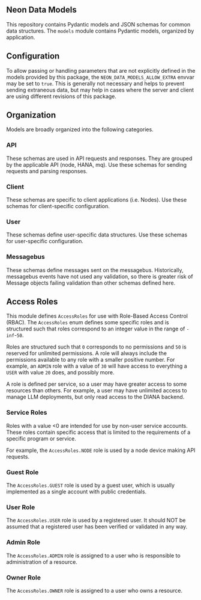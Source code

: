 ## Neon Data Models
This repository contains Pydantic models and JSON schemas for common data
structures. The `models` module contains Pydantic models, organized by application.

## Configuration
To allow passing or handling parameters that are not explicitly defined in the
models provided by this package, the `NEON_DATA_MODELS_ALLOW_EXTRA` envvar may
be set to `true`. This is generally not necessary and helps to prevent sending
extraneous data, but may help in cases where the server and client are using
different revisions of this package.

## Organization
Models are broadly organized into the following categories.

### API
These schemas are used in API requests and responses. They are grouped by the
applicable API (node, HANA, mq). Use these schemas for sending requests and
parsing responses.

### Client
These schemas are specific to client applications (i.e. Nodes). Use these
schemas for client-specific configuration.

### User
These schemas define user-specific data structures. Use these schemas for 
user-specific configuration.

### Messagebus
These schemas define messages sent on the messagebus. Historically, messagebus
events have not used any validation, so there is greater risk of Message objects
failing validation than other schemas defined here.

## Access Roles
This module defines `AccessRoles` for use with Role-Based Access Control (RBAC).
The `AccessRoles` enum defines some specific roles and is structured such that
roles correspond to an integer value in the range of `-inf`-`50`.

Roles are structured such that `0` corresponds to no permissions and `50` is
reserved for unlimited permissions. A role will always include the permissions
available to any role with a smaller positive number. For example, an `ADMIN`
role with a value of `30` will have access to everything a `USER` with value `20`
does, and possibly more.

A role is defined per service, so a user may have greater access to some 
resources than others. For example, a user may have unlimited access to manage
LLM deployments, but only read access to the DIANA backend.

### Service Roles
Roles with a value <0 are intended for use by non-user service accounts. These
roles contain specific access that is limited to the requirements of a specific 
program or service.

For example, the `AccessRoles.NODE` role is used by a node device making
API requests.

### Guest Role
The `AccessRoles.GUEST` role is used by a guest user, which is usually implemented
as a single account with public credentials.

### User Role
The `AccessRoles.USER` role is used by a registered user. It should NOT be 
assumed that a registered user has been verified or validated in any way.

### Admin Role
The `AccessRoles.ADMIN` role is assigned to a user who is responsible to 
administration of a resource.

### Owner Role
The `AccessRoles.OWNER` role is assigned to a user who owns a resource.
